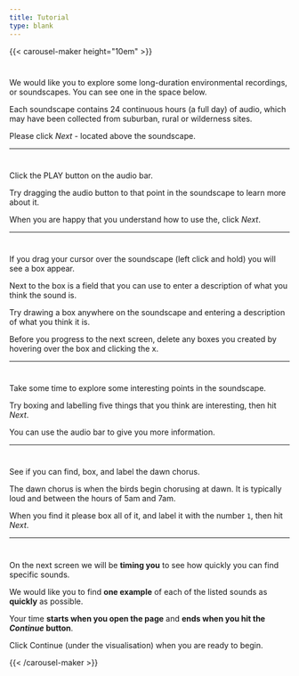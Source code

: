 ```yaml
---
title: Tutorial
type: blank
---
```


{{< carousel-maker height="10em" >}} 

# 
We would like you to explore some long-duration environmental recordings, or soundscapes. You can see one in the space below.

Each soundscape contains 24 continuous hours (a full day) of audio, which may have been collected from suburban, rural or wilderness sites. 

Please click _Next_ - located above the soundscape.

---

# 
Click the PLAY button on the audio bar.

Try dragging the audio button to that point in the soundscape to learn more about it.

When you are happy that you understand how to use the, click _Next_.


---

# 
If you drag your cursor over the soundscape (left click and hold) you will see a box appear. 

Next to the box is a field that you can use to enter a description of what you think the sound is. 

Try drawing a box anywhere on the soundscape and entering a description of what you think it is.

Before you progress to the next screen, delete any boxes you created by hovering over the box and clicking the x.

---

# 

Take some time to explore some interesting points in the soundscape.

Try boxing and labelling five things that you think are interesting, then hit _Next_. 

You can use the audio bar to give you more information.

---

# 

See if you can find, box, and label the dawn chorus. 

The dawn chorus is when the birds begin chorusing at dawn. 
It is typically loud and between the hours of 5am and 7am. 

When you find it please box all of it, and label it with the number `1`, then hit _Next_.

---
# 

On the next screen we will be **timing you** to see how quickly you can find specific sounds.

We would like you to find **one example** of each of the listed sounds as **quickly** as possible.

Your time **starts when you open the page** and **ends when you hit the _Continue_ button**.

Click Continue (under the visualisation) when you are ready to begin.

{{< /carousel-maker >}}
